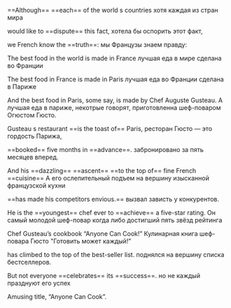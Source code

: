 ==Although== ==each== of the world s countries
хотя каждая из стран мира

would like to ==dispute== this fact,
хотела бы оспорить этот факт,

we French know the ==truth==:
мы Французы знаем правду:

The best food in the world is made in France
лучшая еда в мире сделана во Франции

The best food in France is made in Paris
лучшая еда во Франции сделана в Париже

And the best food in Paris, some say, is made by Chef Auguste Gusteau.
А лучшая еда в париже, некотрые говорят, приготовленна шеф-поваром Огюстом Гюсто.

Gusteau s restaurant ==is the toast of== Paris, 
ресторан Гюсто — это гордость Парижа,

==booked== five months in ==advance==.
забронировано за пять месяцев вперед.

And his ==dazzling== ==ascent== ==to the top of== fine French ==cuisine==
А его ослепительный подъем на вершину изысканной французской кухни

==has made his competitors envious.==
вызвал зависть у конкурентов.

He is the ==youngest== chef ever to ==achieve== a five-star rating.
Он самый молодой шеф-повар когда либо достигший пять звёзд рейтинга

Chef Gusteau’s cookbook “Anyone Can Cook!”
Кулинарная книга шеф-повара Гюсто "Готовить может каждый!"

has climbed to the top of the best-seller list.
поднялся на вершину списка бестселлеров.

But not everyone ==celebrates== its ==success==.
но не каждый празднуют его успех

Amusing title, “Anyone Can Cook”.

